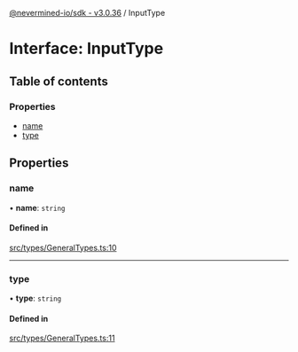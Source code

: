 [@nevermined-io/sdk - v3.0.36](../code-reference.md) / InputType

# Interface: InputType

## Table of contents

### Properties

- [name](InputType.md#name)
- [type](InputType.md#type)

## Properties

### name

• **name**: `string`

#### Defined in

[src/types/GeneralTypes.ts:10](https://github.com/nevermined-io/sdk-js/blob/112a8a40d591ba6fa5736c0c11ad1e067b7b9663/src/types/GeneralTypes.ts#L10)

---

### type

• **type**: `string`

#### Defined in

[src/types/GeneralTypes.ts:11](https://github.com/nevermined-io/sdk-js/blob/112a8a40d591ba6fa5736c0c11ad1e067b7b9663/src/types/GeneralTypes.ts#L11)
